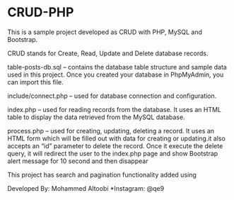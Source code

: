 # CRUD-PHP

This is a sample project developed as CRUD with PHP, MySQL and Bootstrap. 

CRUD stands for Create, Read, Update and Delete database records.
 
table-posts-db.sql – contains the database table structure and sample data used in this project. Once you created your database in PhpMyAdmin, you can import this file.

include/connect.php – used for database connection and configuration.

index.php – used for reading records from the database. It uses an HTML table to display the data retrieved from the MySQL database.

process.php – used for creating, updating, deleting a record. It uses an HTML form which will be filled out with data for creating or updating.it also accepts an “id” parameter to delete the record. Once it execute the delete query, it will redirect the user to the index.php page and show Bootstrap alert message for 10 second and then disappear

This project has search and pagination functionality added using   

Developed By: Mohammed Altoobi 
*Instagram: @qe9
